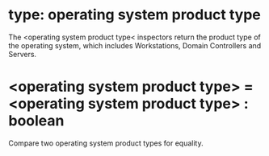 # type: operating system product type

The &lt;operating system product type&lt; inspectors return the product type of the operating system, which includes Workstations, Domain Controllers and Servers.

# &lt;operating system product type&gt; = &lt;operating system product type&gt; : boolean

Compare two operating system product types for equality.
